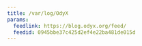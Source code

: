 ```yaml
---
title: /var/log/OdyX
params:
  feedlink: https://blog.odyx.org/feed/
  feedid: 0945bbe37c425d2ef4e22ba481de015d
---
```

